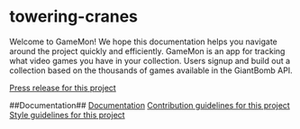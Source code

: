 # towering-cranes #
Welcome to GameMon! We hope this documentation helps you navigate around the project quickly and efficiently. GameMon is an app for tracking what video games you have in your collection. Users signup and build out a collection based on the thousands of games available in the GiantBomb API.

[Press release for this project](_PRESS-RELEASE.md)

##Documentation##
[Documentation](documentation/documentation.pdf)
[Contribution guidelines for this project](_CONTRIBUTING.md)
[Style guidelines for this project](STYLE-GUIDE.md)